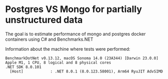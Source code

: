 # Postgres VS Mongo for partially unstructured data

The goal is to estimate performance of mongo and postgres docker containers using C# and Benchmarks.NET

Information about the machine where tests were performed:

```
BenchmarkDotNet v0.13.12, macOS Sonoma 14.0 (23A344) [Darwin 23.0.0]
Apple M1, 1 CPU, 8 logical and 8 physical cores
.NET SDK 8.0.101
  [Host]            : .NET 8.0.1 (8.0.123.58001), Arm64 RyuJIT AdvSIMD
```